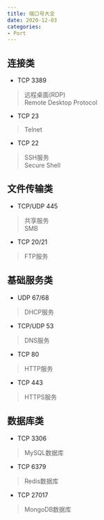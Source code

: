 ```yaml
---
title: 端口号大全
date: 2020-12-03
categories:
- Port
---
```


## 连接类
* TCP 3389
> 远程桌面(RDP)<br>
> Remote Desktop Protocol<br>
* TCP 23 
> Telnet<br>
* TCP 22
> SSH服务<br>
> Secure Shell<br>

## 文件传输类
* TCP/UDP 445 
> 共享服务<br>
> SMB<br>
* TCP 20/21 
> FTP服务<br>

## 基础服务类
* UDP 67/68
> DHCP服务<br>
* TCP/UDP 53
> DNS服务<br>
* TCP 80	
> HTTP服务<br>
* TCP 443		
> HTTPS服务<br>

## 数据库类
* TCP 3306
> MySQL数据库<br>
* TCP 6379
> Redis数据库<br>
* TCP 27017
> MongoDB数据库<br>

